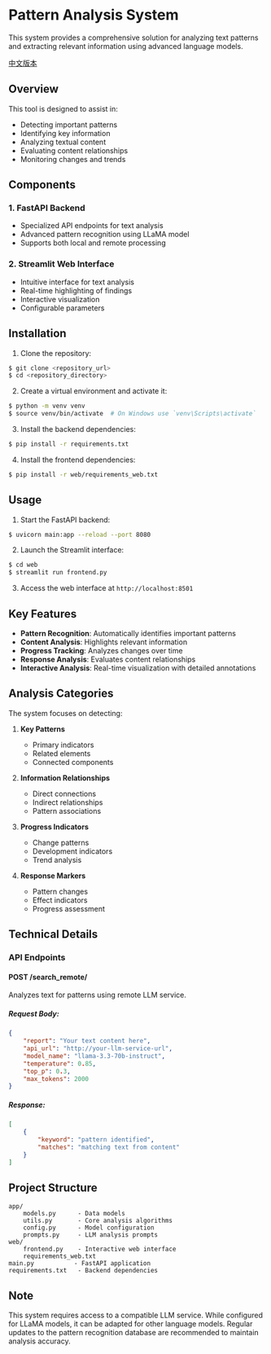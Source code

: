 # Pattern Analysis System

This system provides a comprehensive solution for analyzing text patterns and extracting relevant information using advanced language models.

[中文版本](README.md)

## Overview

This tool is designed to assist in:
- Detecting important patterns
- Identifying key information
- Analyzing textual content
- Evaluating content relationships
- Monitoring changes and trends

## Components

### 1. FastAPI Backend
- Specialized API endpoints for text analysis
- Advanced pattern recognition using LLaMA model
- Supports both local and remote processing

### 2. Streamlit Web Interface
- Intuitive interface for text analysis
- Real-time highlighting of findings
- Interactive visualization
- Configurable parameters

## Installation

1. Clone the repository:
```bash
$ git clone <repository_url>
$ cd <repository_directory>
```

2. Create a virtual environment and activate it:
```bash
$ python -m venv venv
$ source venv/bin/activate  # On Windows use `venv\Scripts\activate`
```

3. Install the backend dependencies:
```bash
$ pip install -r requirements.txt
```

4. Install the frontend dependencies:
```bash
$ pip install -r web/requirements_web.txt
```

## Usage

1. Start the FastAPI backend:
```bash
$ uvicorn main:app --reload --port 8080
```

2. Launch the Streamlit interface:
```bash
$ cd web
$ streamlit run frontend.py
```

3. Access the web interface at `http://localhost:8501`

## Key Features

- **Pattern Recognition**: Automatically identifies important patterns
- **Content Analysis**: Highlights relevant information
- **Progress Tracking**: Analyzes changes over time
- **Response Analysis**: Evaluates content relationships
- **Interactive Analysis**: Real-time visualization with detailed annotations

## Analysis Categories

The system focuses on detecting:
1. **Key Patterns**
   - Primary indicators
   - Related elements
   - Connected components

2. **Information Relationships**
   - Direct connections
   - Indirect relationships
   - Pattern associations

3. **Progress Indicators**
   - Change patterns
   - Development indicators
   - Trend analysis

4. **Response Markers**
   - Pattern changes
   - Effect indicators
   - Progress assessment

## Technical Details

### API Endpoints

#### POST /search_remote/
Analyzes text for patterns using remote LLM service.

##### Request Body:
```json
{
    "report": "Your text content here",
    "api_url": "http://your-llm-service-url",
    "model_name": "llama-3.3-70b-instruct",
    "temperature": 0.85,
    "top_p": 0.3,
    "max_tokens": 2000
}
```

##### Response:
```json
[
    {
        "keyword": "pattern identified",
        "matches": "matching text from content"
    }
]
```

## Project Structure
```
app/
    models.py      - Data models
    utils.py       - Core analysis algorithms
    config.py      - Model configuration
    prompts.py     - LLM analysis prompts
web/
    frontend.py    - Interactive web interface
    requirements_web.txt
main.py           - FastAPI application
requirements.txt   - Backend dependencies
```

## Note
This system requires access to a compatible LLM service. While configured for LLaMA models, it can be adapted for other language models. Regular updates to the pattern recognition database are recommended to maintain analysis accuracy.